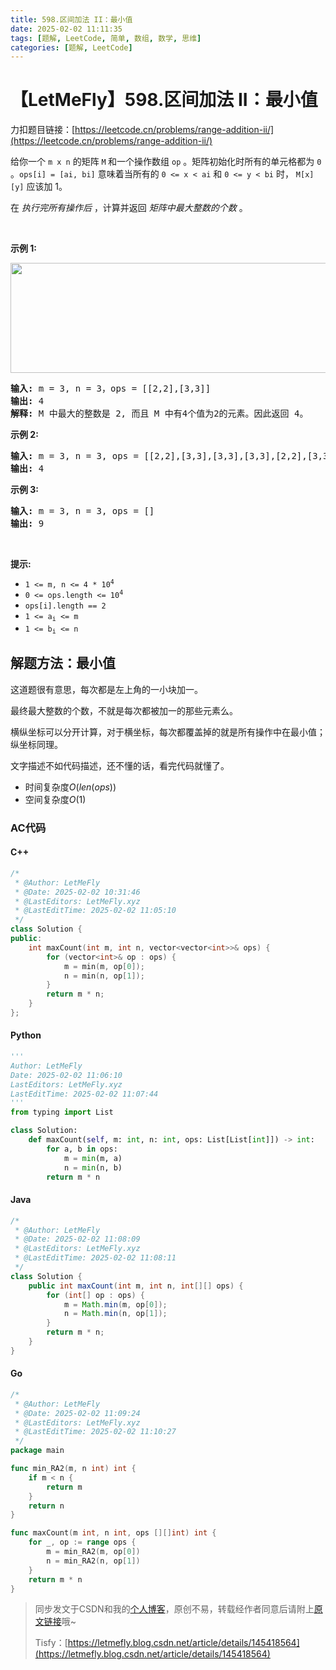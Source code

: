 ```yaml
---
title: 598.区间加法 II：最小值
date: 2025-02-02 11:11:35
tags: [题解, LeetCode, 简单, 数组, 数学, 思维]
categories: [题解, LeetCode]
---
```


# 【LetMeFly】598.区间加法 II：最小值

力扣题目链接：[https://leetcode.cn/problems/range-addition-ii/](https://leetcode.cn/problems/range-addition-ii/)

<p>给你一个 <code>m x&nbsp;n</code> 的矩阵&nbsp;<code>M</code><strong> </strong>和一个操作数组 <code>op</code> 。矩阵初始化时所有的单元格都为 <code>0</code> 。<code>ops[i] = [ai, bi]</code> 意味着当所有的 <code>0 &lt;= x &lt; ai</code> 和 <code>0 &lt;= y &lt; bi</code> 时， <code>M[x][y]</code> 应该加 1。</p>

<p>在&nbsp;<em>执行完所有操作后</em>&nbsp;，计算并返回&nbsp;<em>矩阵中最大整数的个数</em>&nbsp;。</p>

<p>&nbsp;</p>

<p><strong>示例 1:</strong></p>

<p><img alt="" src="https://assets.leetcode.com/uploads/2020/10/02/ex1.jpg" style="height: 176px; width: 750px;" /></p>

<pre>
<strong>输入:</strong> m = 3, n = 3，ops = [[2,2],[3,3]]
<strong>输出:</strong> 4
<strong>解释:</strong> M 中最大的整数是 2, 而且 M 中有4个值为2的元素。因此返回 4。
</pre>

<p><strong>示例 2:</strong></p>

<pre>
<strong>输入:</strong> m = 3, n = 3, ops = [[2,2],[3,3],[3,3],[3,3],[2,2],[3,3],[3,3],[3,3],[2,2],[3,3],[3,3],[3,3]]
<strong>输出:</strong> 4
</pre>

<p><strong>示例 3:</strong></p>

<pre>
<strong>输入:</strong> m = 3, n = 3, ops = []
<strong>输出:</strong> 9
</pre>

<p>&nbsp;</p>

<p><strong>提示:</strong></p>

<p><meta charset="UTF-8" /></p>

<ul>
	<li><code>1 &lt;= m, n &lt;= 4 * 10<sup>4</sup></code></li>
	<li><code>0 &lt;= ops.length &lt;= 10<sup>4</sup></code></li>
	<li><code>ops[i].length == 2</code></li>
	<li><code>1 &lt;= a<sub>i</sub>&nbsp;&lt;= m</code></li>
	<li><code>1 &lt;= b<sub>i</sub>&nbsp;&lt;= n</code></li>
</ul>


    
## 解题方法：最小值

这道题很有意思，每次都是左上角的一小块加一。

最终最大整数的个数，不就是每次都被加一的那些元素么。

横纵坐标可以分开计算，对于横坐标，每次都覆盖掉的就是所有操作中在最小值；纵坐标同理。

文字描述不如代码描述，还不懂的话，看完代码就懂了。

+ 时间复杂度$O(len(ops))$
+ 空间复杂度$O(1)$

### AC代码

#### C++

```cpp
/*
 * @Author: LetMeFly
 * @Date: 2025-02-02 10:31:46
 * @LastEditors: LetMeFly.xyz
 * @LastEditTime: 2025-02-02 11:05:10
 */
class Solution {
public:
    int maxCount(int m, int n, vector<vector<int>>& ops) {
        for (vector<int>& op : ops) {
            m = min(m, op[0]);
            n = min(n, op[1]);
        }
        return m * n;
    }
};
```

#### Python

```python
'''
Author: LetMeFly
Date: 2025-02-02 11:06:10
LastEditors: LetMeFly.xyz
LastEditTime: 2025-02-02 11:07:44
'''
from typing import List

class Solution:
    def maxCount(self, m: int, n: int, ops: List[List[int]]) -> int:
        for a, b in ops:
            m = min(m, a)
            n = min(n, b)
        return m * n
```

#### Java

```java
/*
 * @Author: LetMeFly
 * @Date: 2025-02-02 11:08:09
 * @LastEditors: LetMeFly.xyz
 * @LastEditTime: 2025-02-02 11:08:11
 */
class Solution {
    public int maxCount(int m, int n, int[][] ops) {
        for (int[] op : ops) {
            m = Math.min(m, op[0]);
            n = Math.min(n, op[1]);
        }
        return m * n;
    }
}
```

#### Go

```go
/*
 * @Author: LetMeFly
 * @Date: 2025-02-02 11:09:24
 * @LastEditors: LetMeFly.xyz
 * @LastEditTime: 2025-02-02 11:10:27
 */
package main

func min_RA2(m, n int) int {
    if m < n {
        return m
    }
    return n
}

func maxCount(m int, n int, ops [][]int) int {
    for _, op := range ops {
        m = min_RA2(m, op[0])
        n = min_RA2(n, op[1])
    }
    return m * n
}
```

> 同步发文于CSDN和我的[个人博客](https://blog.letmefly.xyz/)，原创不易，转载经作者同意后请附上[原文链接](https://blog.letmefly.xyz/2025/02/02/LeetCode%200598.%E5%8C%BA%E9%97%B4%E5%8A%A0%E6%B3%95II/)哦~
>
> Tisfy：[https://letmefly.blog.csdn.net/article/details/145418564](https://letmefly.blog.csdn.net/article/details/145418564)
